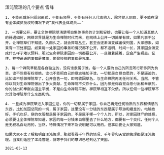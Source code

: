 浑沌管理的几个要点
雪峰

    1. 不能形成任何组织形式，不能有领导，不能有任何人代表他人，除非他人同意，更不能在没有全体成员授权的情况下说“我代表全体成员……”

    2. 一切要公开，要让全体禅院草清楚明白集体事务的计划和安排，也要让每一个人知道其他人的待遇如何，网络世界就是为生命禅院时代而来，在网络上公开一切简单有效，如果凡事不公开，让禅院草们不知道，久而久之，就会弊端丛生，甚至会逐渐演变成诸侯列国，大家想象，如果有一百处家园，如果每一处家园的事务和情况都不公开，都不透明，时间一长，其家园会演变成什么样子难以预料，所以生命禅院家园的一切都要公开，一旦藏着掖着，定会产生祸患。记住，神神道道的事都是魔事，偷偷摸摸的事都是鬼事。

    3. 每一个禅院草都是各自独立的，没有谁隶属于谁，每一个人要为自己的所言所行所作所为负责，谁不同意有权拒绝，谁也不能把自己的意志强加于谁，一切都是自觉自愿的，不是逼迫的，比如谁不想做禅院草了，公开宣告一句，即可收回草名，与生命禅院再无任何关系，当然，不管你以前对生命禅院做出了多大贡献，生命禅院不欠你什么，因为那是你自觉自愿付出和奉献的，你的付出和奉献由道去平衡，不是由生命禅院平衡，禅院草相互不欠债，所以任何一位禅院草不欠其他禅院草什么东西和情。

    4. 一旦成为禅院草进入家园生活，你的一切都属于家园，你自己再无任何物质的东西和情感的东西，比如加国总院的一切，属于家园，这里没有一分钱的东西是属于导游和娥皇的，电脑也好，手机也好，穿的衣服都是属于家园的，不是属于哪一个个人的，所以，对家园财产的处理，必须要让全体禅院草知道，家园的每一分钱来自哪里去了什么地方，都要有一个交代，任何个人是无权私自动用的，当然，特殊情况下来不及说明是可以用的，但事后要让大家知道。

    如果大家不太了解和明白浑沌管理，那就看看千年界的情况，千年界和天堂的管理都是浑沌管理，当我们适应了浑沌管理，就等于我们的意识已经到达了天国。

    2021-05-13



